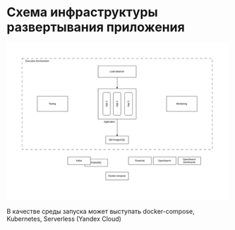 # Схема инфраструктуры развертывания приложения

![Infrastructure](imgs/infrastructure_app.png)

В качестве среды запуска может выступать docker-compose, Kubernetes, Serverless (Yandex Cloud)
